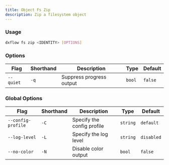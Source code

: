 ```yaml
---
title: Object Fs Zip 
description: Zip a filesystem object
---
```


### Usage

```bash [Terminal]
dxflow fs zip <IDENTITY> [OPTIONS]
```

### Options

| Flag | Shorthand | Description | Type | Default |
|------|-----------|-------------|------|---------|
| `--quiet` | `-q` | Suppress progress output | `bool` | `false` |

### Global Options

| Flag | Shorthand | Description | Type | Default |
|------|-----------|-------------|------|---------|
| `--config-profile` | `-C` | Specify the config profile | `string` | `default` |
| `--log-level` | `-L` | Specify the log level | `string` | `disabled` |
| `--no-color` | `-N` | Disable color output | `bool` | `false` |

